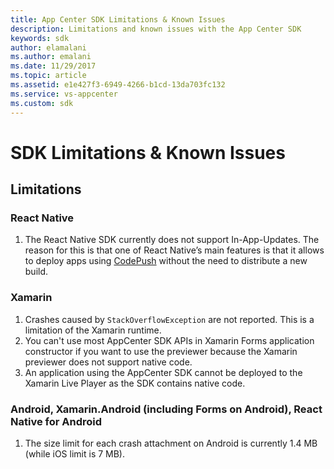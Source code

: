 ```yaml
---
title: App Center SDK Limitations & Known Issues
description: Limitations and known issues with the App Center SDK
keywords: sdk
author: elamalani
ms.author: emalani
ms.date: 11/29/2017
ms.topic: article
ms.assetid: e1e427f3-6949-4266-b1cd-13da703fc132
ms.service: vs-appcenter
ms.custom: sdk
---
```


# SDK Limitations & Known Issues

## Limitations

### React Native

1. The React Native SDK currently does not support In-App-Updates. The reason for this is that one of React Native’s main features is that it allows to deploy apps using [CodePush](https://microsoft.github.io/code-push/) without the need to distribute a new build.

### Xamarin

1. Crashes caused by `StackOverflowException` are not reported. This is a limitation of the Xamarin runtime.
2. You can't use most AppCenter SDK APIs in Xamarin Forms application constructor if you want to use the previewer because the Xamarin previewer does not support native code.
3. An application using the AppCenter SDK cannot be deployed to the Xamarin Live Player as the SDK contains native code.

### Android, Xamarin.Android (including Forms on Android), React Native for Android

1. The size limit for each crash attachment on Android is currently 1.4 MB (while iOS limit is 7 MB).

